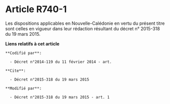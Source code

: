 # Article R740-1

Les dispositions applicables en Nouvelle-Calédonie en vertu du présent titre sont celles en vigueur dans leur rédaction
résultant du décret n° 2015-318 du 19 mars 2015.

**Liens relatifs à cet article**

	**Codifié par**:

	  - Décret n°2014-119 du 11 février 2014 - art.

	**Cite**:

	  - Décret n°2015-318 du 19 mars 2015

	**Modifié par**:

	  - Décret n°2015-318 du 19 mars 2015 - art. 1
